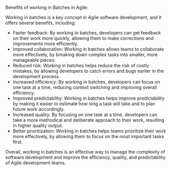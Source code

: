 
Benefits of working in Batches in Agile: 

Working in batches is a key concept in Agile software development, and it offers several benefits, including:

- Faster feedback: By working in batches, developers can get feedback on their work more quickly, allowing them to make corrections and improvements more efficiently.
- Improved collaboration: Working in batches allows teams to collaborate more effectively, by breaking down complex tasks into smaller, more manageable pieces.
- Reduced risk: Working in batches helps reduce the risk of costly mistakes, by allowing developers to catch errors and bugs earlier in the development process.
- Increased efficiency: By working in batches, developers can focus on one task at a time, reducing context switching and improving overall efficiency.
- Improved predictability: Working in batches helps improve predictability by making it easier to estimate how long a task will take and to plan future work accordingly.
- Increased quality: By focusing on one task at a time, developers can take a more methodical and deliberate approach to their work, resulting in higher quality output.
- Better prioritization: Working in batches helps teams prioritize their work more effectively, by allowing them to focus on the most important tasks first.

Overall, working in batches is an effective way to manage the complexity of software development and improve the efficiency, quality, and predictability of Agile development teams.





